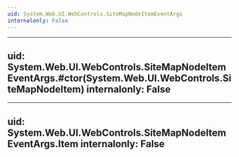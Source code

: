 ```yaml
---
uid: System.Web.UI.WebControls.SiteMapNodeItemEventArgs
internalonly: False
---
```


---
uid: System.Web.UI.WebControls.SiteMapNodeItemEventArgs.#ctor(System.Web.UI.WebControls.SiteMapNodeItem)
internalonly: False
---

---
uid: System.Web.UI.WebControls.SiteMapNodeItemEventArgs.Item
internalonly: False
---
